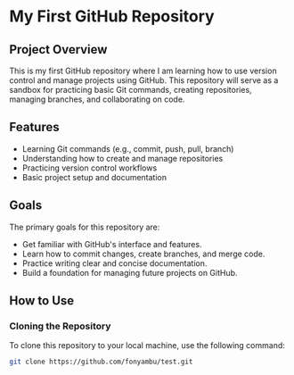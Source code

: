 # My First GitHub Repository

## Project Overview

This is my first GitHub repository where I am learning how to use version control and manage projects using GitHub. This repository will serve as a sandbox for practicing basic Git commands, creating repositories, managing branches, and collaborating on code.

## Features

- Learning Git commands (e.g., commit, push, pull, branch)
- Understanding how to create and manage repositories
- Practicing version control workflows
- Basic project setup and documentation

## Goals

The primary goals for this repository are:

- Get familiar with GitHub's interface and features.
- Learn how to commit changes, create branches, and merge code.
- Practice writing clear and concise documentation.
- Build a foundation for managing future projects on GitHub.

## How to Use

### Cloning the Repository

To clone this repository to your local machine, use the following command:

```bash
git clone https://github.com/fonyambu/test.git
